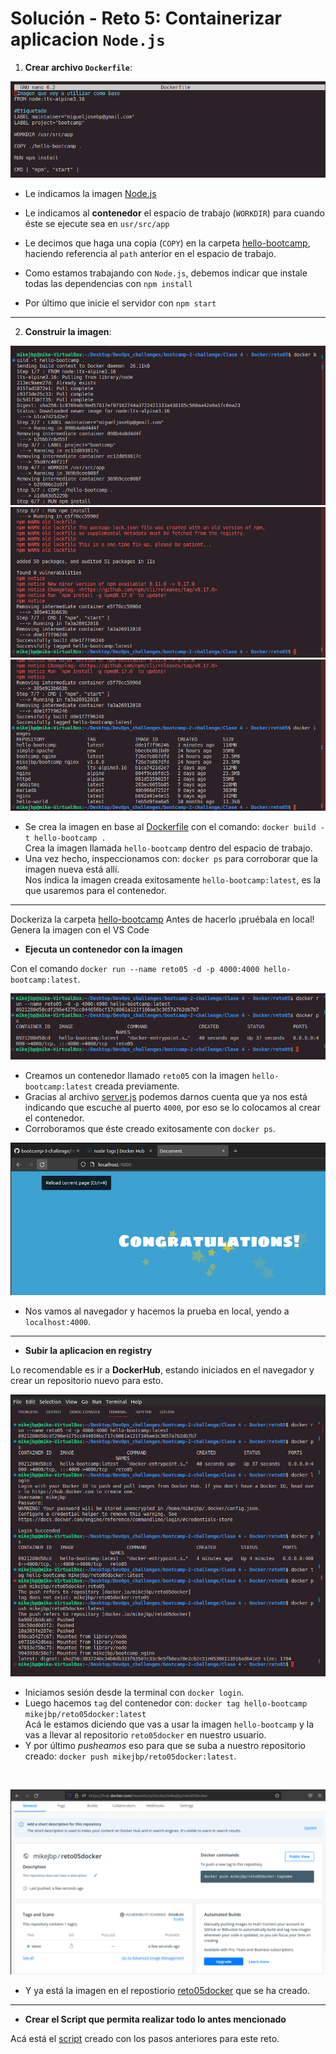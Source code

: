 # Solución - Reto 5: Containerizar aplicacion `Node.js`

1. **Crear archivo `Dockerfile`**:

<img src="./assets/reto5_Dockerfile.png" alt="dockerfile" />

- Le indicamos la imagen [Node.js](https://hub.docker.com/_/node/tags)
- Le indicamos al **contenedor** el espacio de trabajo (`WORKDIR`) para cuando éste se ejecute sea en `usr/src/app`
- Le decimos que haga una copia (`COPY`) en la carpeta [hello-bootcamp](hello-bootcamp), haciendo referencia al `path` anterior en el espacio de trabajo.

- Como estamos trabajando con `Node.js`, debemos indicar que instale todas las dependencias con `npm install`
- Por último que inicie el servidor con `npm start`

<hr />

2. **Construir la imagen**:

<img src="./assets/reto5_1.1-img.png" alt="step1.1-img" />
<img src="./assets/reto5_1.2-img.png" alt="step1.2-img" />
<img src="./assets/reto5_1.3-img.png" alt="step1.3-img" />
<br>

- Se crea la imagen en base al [Dockerfile](Dockerfile) con el comando: `docker build -t hello-bootcamp .` <br>
  Crea la imagen llamada `hello-bootcamp` dentro del espacio de trabajo.
- Una vez hecho, inspeccionamos con: `docker ps` para corroborar que la imagen nueva está allí. <br>
  Nos indica la imagen creada exitosamente `hello-bootcamp:latest`, es la que usaremos para el contenedor.

<hr />

Dockeriza la carpeta [hello-bootcamp](hello-bootcamp) Antes de hacerlo ¡pruébala en local! Genera la imagen con el VS Code

- **Ejecuta un contenedor con la imagen**

Con el comando `docker run --name reto05 -d -p 4000:4000 hello-bootcamp:latest`. <br>

<img src="./assets/reto5_2-container.png" alt="step2-container" /> <br>
* Creamos un contenedor llamado `reto05` con la imagen `hello-bootcamp:latest` creada previamente.
* Gracias al archivo [server.js](hello-bootcamp/server.js) podemos darnos cuenta que ya nos está indicando que escuche al puerto `4000`, por eso se lo colocamos al crear el contenedor.
* Corroboramos que éste creado exitosamente con `docker ps`.

<img src="./assets/reto5_local.png" alt="step2-local_prueba" /> <br>
- Nos vamos al navegador y hacemos la prueba en local, yendo a `localhost:4000`.

<hr />

- **Subir la aplicacion en registry**

Lo recomendable es ir a **DockerHub**, estando iniciados en el navegador y crear un repositorio nuevo para esto. <br>

<img src="./assets/reto5_2-registry.png" alt="step2-registry" /> <br>
* Iniciamos sesión desde la terminal con `docker login`.
* Luego hacemos `tag` del contenedor con: `docker tag hello-bootcamp mikejbp/reto05docker:latest` <br>
  Acá le estamos diciendo que vas a usar la imagen `hello-bootcamp` y la vas a llevar al repositorio `reto05docker` en nuestro usuario.
* Y por último *pusheamos* eso para que se suba a nuestro repositorio creado: `docker push mikejbp/reto05docker:latest`.

<br>

<img src="./assets/reto5_2-dockerhub.png" alt="step2-dockerhub" /> <br>

* Y ya está la imagen en el repostiorio [reto05docker](https://hub.docker.com/repository/docker/mikejbp/reto05docker) que se ha creado.

<hr />

- **Crear el Script que permita realizar todo lo antes mencionado**

Acá está el [script](reto05.sh) creado con los pasos anteriores para este reto.


